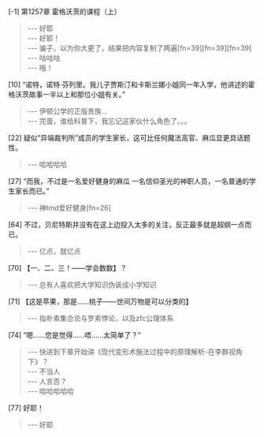 
[-1] 第1257章 霍格沃茨的课程（上）
>--- 好耶<br>
>--- 好耶！<br>
>--- 骗子，以为你大更了，结果把内容复制了两遍[fn=39][fn=39][fn=39]<br>
>--- 咕咕咕<br>
>--- 哦！<br>

[10] “诺特，诺特·芬列里。我儿子贾斯汀和卡斯兰娜小姐同一年入学，他讲述的霍格沃茨故事一半以上和那位小姐有关。”
>--- 伊顿公学的正版贵族…<br>
>--- 完蛋，谁给科普下，我忘记这家伙什么角色了。。。<br>

[22] 疑似“异端裁判所”成员的学生家长，这可比任何魔法高官、麻瓜显更具话题性。
>--- 哈哈哈哈<br>

[27] “而我，不过是一名爱好健身的麻瓜 一名信仰圣光的神职人员，一名普通的学生家长而已。”
>--- 神tmd爱好健身[fn=26]<br>

[64] 不过，贝尼特斯并没有在这上边投入太多的关注，反正最多就是超纲一点而已。
>--- 亿点，就亿点<br>

[70] 【一、二、三！——学会数数】？
>--- 总有人喜欢把大学知识伪装成小学知识<br>

[71] 【这是苹果，那是……桃子——世间万物是可以分类的】
>--- 指朴素集合论与罗素悖论，以及zfc公理体系<br>

[74] “嗯……您是觉得……唔……太简单了？”
>--- 快进到下章开始讲《现代变形术施法过程中的原理解析-在李群视角下》？<br>
>--- 不当人<br>
>--- 人言否？<br>
>--- 哈哈哈哈哈<br>

[77] 好耶！
>--- 好耶<br>
